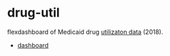 # drug-util

flexdashboard of Medicaid drug [utilizaton data](https://www.medicaid.gov/medicaid/prescription-drugs/state-drug-utilization-data/state-drug-utilization-data-faq/index.html?sl=yes&fcf=NDY1Mjc%3D#.WrOWSfcYDQM.link) (2018).  
  - [dashboard](https://iecastro.github.io/drug-util/)  
  
  

